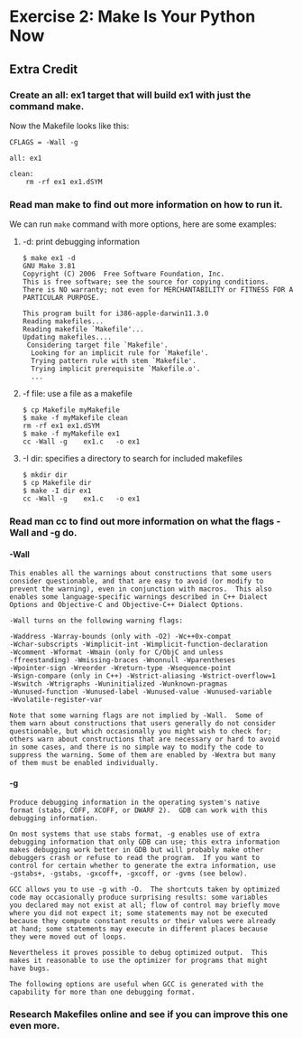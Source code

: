 # Exercise 2: Make Is Your Python Now
## Extra Credit
### Create an all: ex1 target that will build ex1 with just the command make.
Now the Makefile looks like this:
```
CFLAGS = -Wall -g

all: ex1

clean:
	rm -rf ex1 ex1.dSYM
```
### Read man make to find out more information on how to run it.
We can run `make` command with more options, here are some examples:

1. -d: print debugging information

    ```
    $ make ex1 -d
    GNU Make 3.81
    Copyright (C) 2006  Free Software Foundation, Inc.
    This is free software; see the source for copying conditions.
    There is NO warranty; not even for MERCHANTABILITY or FITNESS FOR A
    PARTICULAR PURPOSE.

    This program built for i386-apple-darwin11.3.0
    Reading makefiles...
    Reading makefile `Makefile'...
    Updating makefiles....
     Considering target file `Makefile'.
      Looking for an implicit rule for `Makefile'.
      Trying pattern rule with stem `Makefile'.
      Trying implicit prerequisite `Makefile.o'.
      ...
    ```
2. -f file: use a file as a makefile

    ```
    $ cp Makefile myMakefile
    $ make -f myMakefile clean
    rm -rf ex1 ex1.dSYM
    $ make -f myMakefile ex1
    cc -Wall -g    ex1.c   -o ex1
    ```
3. -I dir: specifies a directory to search for  included  makefiles

    ```
    $ mkdir dir
    $ cp Makefile dir
    $ make -I dir ex1
    cc -Wall -g    ex1.c   -o ex1
    ```
### Read man cc to find out more information on what the flags -Wall and -g do.
#### -Wall
```
This enables all the warnings about constructions that some users
consider questionable, and that are easy to avoid (or modify to
prevent the warning), even in conjunction with macros.  This also
enables some language-specific warnings described in C++ Dialect
Options and Objective-C and Objective-C++ Dialect Options.

-Wall turns on the following warning flags:

-Waddress -Warray-bounds (only with -O2) -Wc++0x-compat
-Wchar-subscripts -Wimplicit-int -Wimplicit-function-declaration
-Wcomment -Wformat -Wmain (only for C/ObjC and unless
-ffreestanding) -Wmissing-braces -Wnonnull -Wparentheses
-Wpointer-sign -Wreorder -Wreturn-type -Wsequence-point
-Wsign-compare (only in C++) -Wstrict-aliasing -Wstrict-overflow=1
-Wswitch -Wtrigraphs -Wuninitialized -Wunknown-pragmas
-Wunused-function -Wunused-label -Wunused-value -Wunused-variable
-Wvolatile-register-var

Note that some warning flags are not implied by -Wall.  Some of
them warn about constructions that users generally do not consider
questionable, but which occasionally you might wish to check for;
others warn about constructions that are necessary or hard to avoid
in some cases, and there is no simple way to modify the code to
suppress the warning. Some of them are enabled by -Wextra but many
of them must be enabled individually.
```
#### -g
```
Produce debugging information in the operating system's native
format (stabs, COFF, XCOFF, or DWARF 2).  GDB can work with this
debugging information.

On most systems that use stabs format, -g enables use of extra
debugging information that only GDB can use; this extra information
makes debugging work better in GDB but will probably make other
debuggers crash or refuse to read the program.  If you want to
control for certain whether to generate the extra information, use
-gstabs+, -gstabs, -gxcoff+, -gxcoff, or -gvms (see below).

GCC allows you to use -g with -O.  The shortcuts taken by optimized
code may occasionally produce surprising results: some variables
you declared may not exist at all; flow of control may briefly move
where you did not expect it; some statements may not be executed
because they compute constant results or their values were already
at hand; some statements may execute in different places because
they were moved out of loops.

Nevertheless it proves possible to debug optimized output.  This
makes it reasonable to use the optimizer for programs that might
have bugs.

The following options are useful when GCC is generated with the
capability for more than one debugging format.
```
### Research Makefiles online and see if you can improve this one even more.
